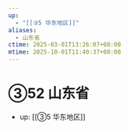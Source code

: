 ```yaml
---
up:
  - "[[③5 华东地区]]"
aliases:
  - 山东省
ctime: 2025-03-01T13:26:07+08:00
mtime: 2025-10-01T11:40:37+08:00
---
```


# ③52 山东省

- up: [[③5 华东地区]]
